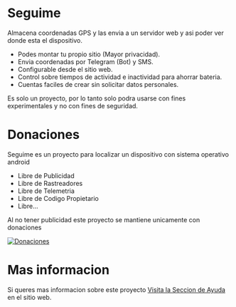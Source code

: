 # Seguime

Almacena coordenadas GPS y las envia a un servidor web y asi poder ver donde
esta el dispositivo.

* Podes montar tu propio sitio (Mayor privacidad).
* Envia coordenadas por Telegram (Bot) y SMS.
* Configurable desde el sitio web.
* Control sobre tiempos de actividad e inactividad para ahorrar bateria.
* Cuentas faciles de crear sin solicitar datos personales.

Es solo un proyecto, por lo tanto solo podra usarse con fines experimentales y
no con fines de seguridad.



# Donaciones

Seguime es un proyecto para localizar un dispositivo con sistema operativo android 

* Libre de Publicidad
* Libre de Rastreadores
* Libre de Telemetria
* Libre de Codigo Propietario
* Libre...

Al no tener publicidad este proyecto se mantiene unicamente con donaciones

[![Donaciones](https://www.paypalobjects.com/en_US/i/btn/btn_donateCC_LG.gif)](https://www.paypal.com/cgi-bin/webscr?cmd=_s-xclick&hosted_button_id=BDUHGWZKV2R8W)

# Mas informacion

Si queres mas informacion sobre este proyecto [Visita la Seccion de Ayuda](http://javierpc.esy.es/seguime/ayuda.php) en el sitio web.